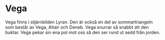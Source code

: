 # Vega

Vega finns i stjärnbilden Lyran. Den är också en del av sommartriangeln som
består av Vega, Altair och Deneb. Vega snurrar så snabbt att den buktar. Vega
pekar sin ena pol mot oss så den ser rund ut sedd från jorden.
